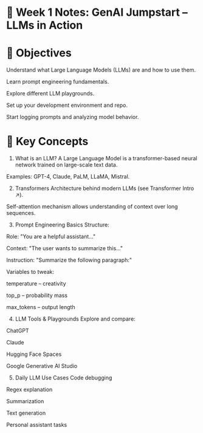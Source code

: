 # 🧠 Week 1 Notes: GenAI Jumpstart – LLMs in Action
# 🎯 Objectives
Understand what Large Language Models (LLMs) are and how to use them.

Learn prompt engineering fundamentals.

Explore different LLM playgrounds.

Set up your development environment and repo.

Start logging prompts and analyzing model behavior.

# 🔑 Key Concepts
1. What is an LLM?
A Large Language Model is a transformer-based neural network trained on large-scale text data.

Examples: GPT-4, Claude, PaLM, LLaMA, Mistral.

2. Transformers
Architecture behind modern LLMs (see Transformer Intro ↗︎).

Self-attention mechanism allows understanding of context over long sequences.

3. Prompt Engineering Basics
Structure:

Role: "You are a helpful assistant..."

Context: "The user wants to summarize this..."

Instruction: "Summarize the following paragraph:"

Variables to tweak:

temperature – creativity

top_p – probability mass

max_tokens – output length

4. LLM Tools & Playgrounds
Explore and compare:

ChatGPT

Claude

Hugging Face Spaces

Google Generative AI Studio

5. Daily LLM Use Cases
Code debugging

Regex explanation

Summarization

Text generation

Personal assistant tasks

